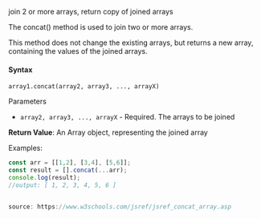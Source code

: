 join 2 or more arrays, return copy of joined arrays

The concat() method is used to join two or more arrays.

This method does not change the existing arrays, but returns a new array, containing the values of the joined arrays.

#### Syntax
`array1.concat(array2, array3, ..., arrayX)`

Parameters

- `array2, array3, ..., arrayX` -	Required. The arrays to be joined

**Return Value**:	An Array object, representing the joined array

Examples:
```js
const arr = [[1,2], [3,4], [5,6]];
const result = [].concat(...arr);
console.log(result);    
//output: [ 1, 2, 3, 4, 5, 6 ]


source: https://www.w3schools.com/jsref/jsref_concat_array.asp